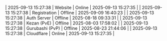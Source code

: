 | 2025-09-13 15:27:38 | Website | Online | 2025-09-13 15:27:35 |
| 2025-09-13 15:27:38 | Registration | Offline | 2025-09-09 16:40:23 |
| 2025-09-13 15:27:38 | Auth Server | Offline | 2025-08-18 09:33:31 |
| 2025-09-13 15:27:38 | Kezan (PvE) | Offline | 2025-08-03 17:58:02 |
| 2025-09-13 15:27:38 | Gurubashi (PvP) | Offline | 2025-08-23 21:44:06 |
| 2025-09-13 15:27:38 | Cloudflare | Online | 2025-09-13 15:27:35 |
